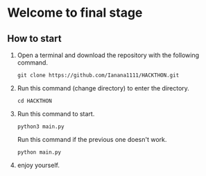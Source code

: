 # Welcome to final stage

## How to start

1. Open a terminal and download the repository with the following command. 
    ```
    git clone https://github.com/Ianana1111/HACKTHON.git
    ```

2. Run this command (change directory) to enter the directory.
    ```
    cd HACKTHON
    ```

3. Run this command to start.
    ```
    python3 main.py
    ```

    Run this command if the previous one doesn't work.
    ```
    python main.py
    ```
4. enjoy yourself.